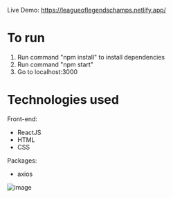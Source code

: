 
Live Demo: https://leagueoflegendschamps.netlify.app/

# To run
1. Run command "npm install" to install dependencies
2. Run command "npm start"
3. Go to localhost:3000

# Technologies used
Front-end:
- ReactJS
- HTML
- CSS

Packages:
- axios

![image](https://github.com/Tiago404/LeagueOfLegendsAPI/assets/15200919/1622277e-7fba-42ec-a58f-e7572037efac)

